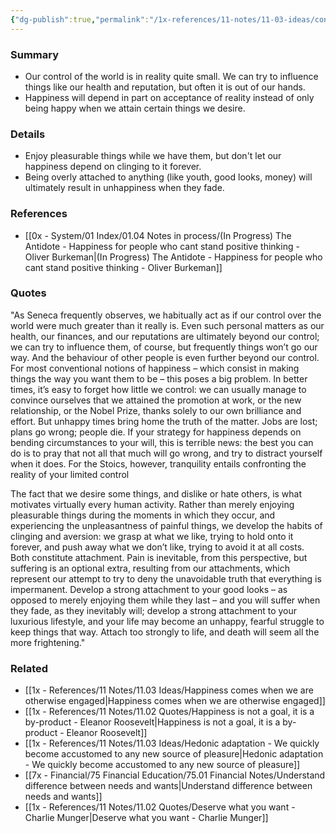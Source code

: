```yaml
---
{"dg-publish":true,"permalink":"/1x-references/11-notes/11-03-ideas/confront-the-reality-of-our-limited-control-over-events/","title":"Confront the reality of our limited control over events","dgShowBacklinks":false}
---
```



### Summary
- Our control of the world is in reality quite small. We can try to influence things like our health and reputation, but often it is out of our hands.
- Happiness will depend in part on acceptance of reality instead of only being happy when we attain certain things we desire.

### Details
- Enjoy pleasurable things while we have them, but don't let our happiness depend on clinging to it forever.
- Being overly attached to anything (like youth, good looks, money) will ultimately result in unhappiness when they fade.

### References
- [[0x - System/01 Index/01.04 Notes in process/(In Progress) The Antidote - Happiness for people who cant stand positive thinking - Oliver Burkeman\|(In Progress) The Antidote - Happiness for people who cant stand positive thinking - Oliver Burkeman]]

### Quotes
"As Seneca frequently observes, we habitually act as if our control over the world were much greater than it really is. Even such personal matters as our health, our finances, and our reputations are ultimately beyond our control; we can try to influence them, of course, but frequently things won’t go our way. And the behaviour of other people is even further beyond our control. For most conventional notions of happiness – which consist in making things the way you want them to be – this poses a big problem. In better times, it’s easy to forget how little we control: we can usually manage to convince ourselves that we attained the promotion at work, or the new relationship, or the Nobel Prize, thanks solely to our own brilliance and effort. But unhappy times bring home the truth of the matter. Jobs are lost; plans go wrong; people die. If your strategy for happiness depends on bending circumstances to your will, this is terrible news: the best you can do is to pray that not all that much will go wrong, and try to distract yourself when it does. For the Stoics, however, tranquility entails confronting the reality of your limited control

The fact that we desire some things, and dislike or hate others, is what motivates virtually every human activity. Rather than merely enjoying pleasurable things during the moments in which they occur, and experiencing the unpleasantness of painful things, we develop the habits of clinging and aversion: we grasp at what we like, trying to hold onto it forever, and push away what we don’t like, trying to avoid it at all costs. Both constitute attachment. Pain is inevitable, from this perspective, but suffering is an optional extra, resulting from our attachments, which represent our attempt to try to deny the unavoidable truth that everything is impermanent. Develop a strong attachment to your good looks – as opposed to merely enjoying them while they last – and you will suffer when they fade, as they inevitably will; develop a strong attachment to your luxurious lifestyle, and your life may become an unhappy, fearful struggle to keep things that way. Attach too strongly to life, and death will seem all the more frightening."


### Related
- [[1x - References/11 Notes/11.03 Ideas/Happiness comes when we are otherwise engaged\|Happiness comes when we are otherwise engaged]]
- [[1x - References/11 Notes/11.02 Quotes/Happiness is not a goal, it is a by-product - Eleanor Roosevelt\|Happiness is not a goal, it is a by-product - Eleanor Roosevelt]]
- [[1x - References/11 Notes/11.03 Ideas/Hedonic adaptation - We quickly become accustomed to any new source of pleasure\|Hedonic adaptation - We quickly become accustomed to any new source of pleasure]]
- [[7x - Financial/75 Financial Education/75.01 Financial Notes/Understand difference between needs and wants\|Understand difference between needs and wants]]
- [[1x - References/11 Notes/11.02 Quotes/Deserve what you want - Charlie Munger\|Deserve what you want - Charlie Munger]]